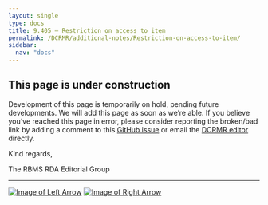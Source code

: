 ```yaml
---
layout: single
type: docs
title: 9.405 — Restriction on access to item
permalink: /DCRMR/additional-notes/Restriction-on-access-to-item/
sidebar:
  nav: "docs"
---
```


## This page is under construction

Development of this page is temporarily on hold, pending future developments. We will add this page as soon as we’re able. If you believe you’ve reached this page in error, please consider reporting the broken/bad link by adding a comment to this [GitHub issue](https://github.com/rbms-bsc/DCRMR/issues/26) or email the [DCRMR editor](mailto:dcrm.rda@gmail.com) directly.

Kind regards,

The RBMS RDA Editorial Group

---

[![Image of Left Arrow](https://rbms-bsc.github.io/DCRMR/assets/pictures/navigation/Arrow_Left.png "9.4 — Note on item")](/DCRMR/additional-notes/Note-on-item/) [![Image of Right Arrow](https://rbms-bsc.github.io/DCRMR/assets/pictures/navigation/Arrow_Right.png "9.407 — Restriction on use of item")](/DCRMR/additional-notes/Restriction-on-use-of-item/)